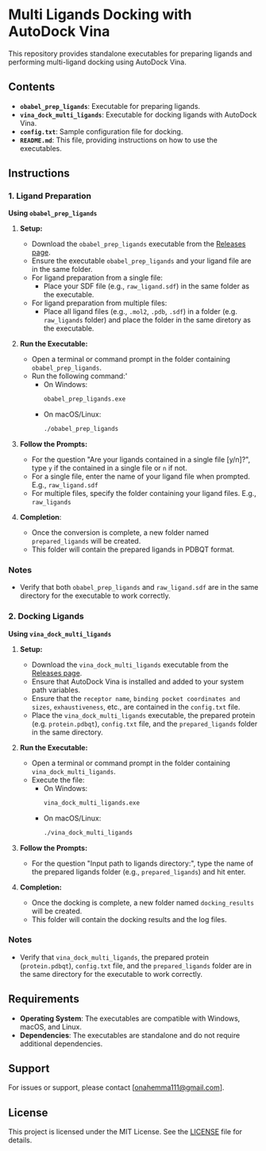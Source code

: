 # Multi Ligands Docking with AutoDock Vina

This repository provides standalone executables for preparing ligands and performing multi-ligand docking using AutoDock Vina.

## Contents

- **`obabel_prep_ligands`**: Executable for preparing ligands.
- **`vina_dock_multi_ligands`**: Executable for docking ligands with AutoDock Vina.
- **`config.txt`**: Sample configuration file for docking.
- **`README.md`**: This file, providing instructions on how to use the executables.

## Instructions

### 1. Ligand Preparation

**Using `obabel_prep_ligands`**

1. **Setup:**
   - Download the `obabel_prep_ligands` executable from the [Releases page](https://github.com/OnahPmi/Multi-Ligands-Docking-With-Vina/releases).
   - Ensure the executable `obabel_prep_ligands` and your ligand file are in the same folder.
   - For ligand preparation from a single file:
     - Place your SDF file (e.g., `raw_ligand.sdf`) in the same folder as the executable.
   - For ligand preparation from multiple files:
     - Place all ligand files (e.g., `.mol2`, `.pdb`, `.sdf`) in a folder (e.g. `raw_ligands` folder) and place the folder in the same diretory as the executable.

2. **Run the Executable:**
   - Open a terminal or command prompt in the folder containing `obabel_prep_ligands`.
   - Run the following command:'
     - On Windows:
       ```bash
       obabel_prep_ligands.exe
       ```
     - On macOS/Linux:
       ```bash
       ./obabel_prep_ligands
       ```

3. **Follow the Prompts:**
   - For the question "Are your ligands contained in a single file [y/n]?", type `y` if the contained in a single file or `n` if not.
   - For a single file, enter the name of your ligand file when prompted. E.g., `raw_ligand.sdf`
   - For multiple files, specify the folder containing your ligand files. E.g., `raw_ligands`

4. **Completion**:
   - Once the conversion is complete, a new folder named `prepared_ligands` will be created.
   - This folder will contain the prepared ligands in PDBQT format.

### Notes
- Verify that both `obabel_prep_ligands` and `raw_ligand.sdf` are in the same directory for the executable to work correctly.

### 2. Docking Ligands

**Using `vina_dock_multi_ligands`**

1. **Setup:**
   - Download the `vina_dock_multi_ligands` executable from the [Releases page](https://github.com/OnahPmi/Multi-Ligands-Docking-With-Vina/releases).
   - Ensure that AutoDock Vina is installed and added to your system path variables.
   - Ensure that the `receptor name`, `binding pocket coordinates and sizes`, `exhaustiveness`, etc., are contained in the `config.txt` file.
   - Place the `vina_dock_multi_ligands` executable, the prepared protein (e.g. `protein.pdbqt`), `config.txt` file, and the `prepared_ligands` folder in the same directory.

2. **Run the Executable:**
   - Open a terminal or command prompt in the folder containing `vina_dock_multi_ligands`.
   - Execute the file:
     - On Windows:
       ```bash
       vina_dock_multi_ligands.exe
       ```
     - On macOS/Linux:
       ```bash
       ./vina_dock_multi_ligands
       ```

3. **Follow the Prompts:**
    - For the question "Input path to ligands directory:", type the name of the prepared ligands folder (e.g., `prepared_ligands`) and hit enter.

4. **Completion:**
   - Once the docking is complete, a new folder named `docking_results` will be created.
   - This folder will contain the docking results and the log files.

### Notes
- Verify that `vina_dock_multi_ligands`, the prepared protein (`protein.pdbqt`), `config.txt` file, and the `prepared_ligands` folder are in the same directory for the executable to work correctly.

## Requirements

- **Operating System**: The executables are compatible with Windows, macOS, and Linux.
- **Dependencies**: The executables are standalone and do not require additional dependencies.

## Support

For issues or support, please contact [onahemma111@gmail.com].

## License

This project is licensed under the MIT License. See the [LICENSE](LICENSE) file for details.
